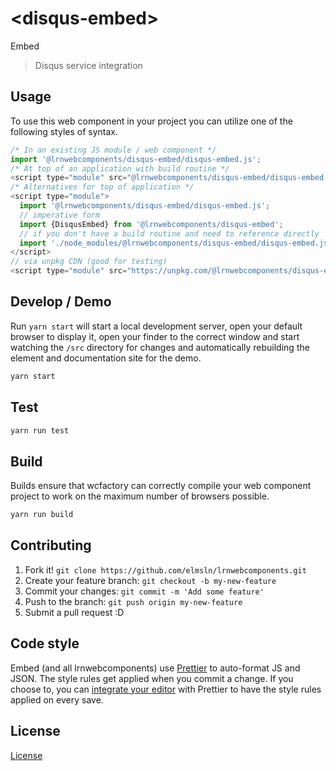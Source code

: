 # &lt;disqus-embed&gt;

Embed
> Disqus service integration

## Usage
To use this web component in your project you can utilize one of the following styles of syntax.

```js
/* In an existing JS module / web component */
import '@lrnwebcomponents/disqus-embed/disqus-embed.js';
/* At top of an application with build routine */
<script type="module" src="@lrnwebcomponents/disqus-embed/disqus-embed.js"></script>
/* Alternatives for top of application */
<script type="module">
  import '@lrnwebcomponents/disqus-embed/disqus-embed.js';
  // imperative form
  import {DisqusEmbed} from '@lrnwebcomponents/disqus-embed';
  // if you don't have a build routine and need to reference directly
  import './node_modules/@lrnwebcomponents/disqus-embed/disqus-embed.js';
</script>
// via unpkg CDN (good for testing)
<script type="module" src="https://unpkg.com/@lrnwebcomponents/disqus-embed/disqus-embed.js"></script>
```

## Develop / Demo
Run `yarn start` will start a local development server, open your default browser to display it, open your finder to the correct window and start watching the `/src` directory for changes and automatically rebuilding the element and documentation site for the demo.
```bash
yarn start
```

## Test

```bash
yarn run test
```

## Build
Builds ensure that wcfactory can correctly compile your web component project to
work on the maximum number of browsers possible.
```bash
yarn run build
```

## Contributing

1. Fork it! `git clone https://github.com/elmsln/lrnwebcomponents.git`
2. Create your feature branch: `git checkout -b my-new-feature`
3. Commit your changes: `git commit -m 'Add some feature'`
4. Push to the branch: `git push origin my-new-feature`
5. Submit a pull request :D

## Code style

Embed (and all lrnwebcomponents) use [Prettier][prettier] to auto-format JS and JSON.  The style rules get applied when you commit a change.  If you choose to, you can [integrate your editor][prettier-ed] with Prettier to have the style rules applied on every save.

[prettier]: https://github.com/prettier/prettier/
[prettier-ed]: https://github.com/prettier/prettier/#editor-integration
[polyserve]: https://github.com/Polymer/polyserve
[web-component-tester]: https://github.com/Polymer/web-component-tester

## License
[ License](http://opensource.org/licenses/)